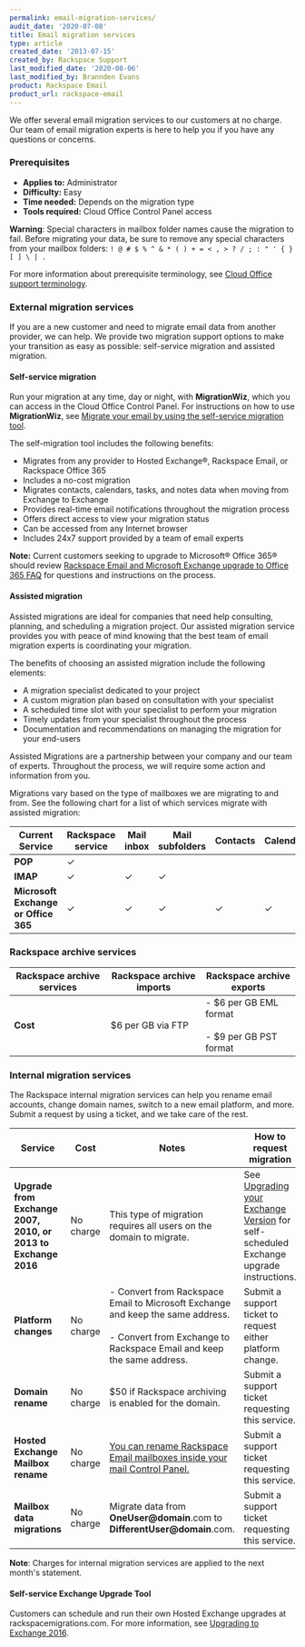 ```yaml
---
permalink: email-migration-services/
audit_date: '2020-07-08'
title: Email migration services
type: article
created_date: '2013-07-15'
created_by: Rackspace Support
last_modified_date: '2020-08-06'
last_modified_by: Brannden Evans
product: Rackspace Email
product_url: rackspace-email
---
```


We offer several email migration services to our customers at no
charge. Our team of email migration experts is here to help you if
you have any questions or concerns.

### Prerequisites

- **Applies to:** Administrator
- **Difficulty:** Easy
- **Time needed:** Depends on the migration type
- **Tools required:** Cloud Office Control Panel access

**Warning**: Special characters in mailbox folder names cause the migration
to fail. Before migrating your data, be sure to remove any special characters
from your mailbox folders: `! @ # $ % ^ & * ( ) + = < , > ? / ; : " ' { } [ ] \ | .`

For more information about prerequisite terminology, see [Cloud Office support terminology](/how-to/cloud-office-support-terminology).

### External migration services

If you are a new customer and need to migrate email data from another provider, we can help. We provide two migration
support options to make your transition as easy as possible: self-service migration and assisted migration.

#### Self-service migration

Run your migration at any time, day or night, with **MigrationWiz**, which you can access in the Cloud Office Control Panel. For instructions on how to use **MigrationWiz**, see [Migrate your email by using the self-service migration tool](/how-to/migrate-your-email-by-using-the-self-service-migration-tool/).

The self-migration tool includes the following benefits:

-   Migrates from any provider to Hosted Exchange&reg;, Rackspace Email, or Rackspace Office 365
-   Includes a no-cost migration
-   Migrates contacts, calendars, tasks, and notes data when moving from
    Exchange to Exchange
-   Provides real-time email notifications throughout the migration process
-   Offers direct access to view your migration status
-   Can be accessed from any Internet browser
-   Includes 24x7 support provided by a team of email experts

**Note:** Current customers seeking to upgrade to Microsoft&reg; Office 365&reg; should review [Rackspace Email and Microsoft Exchange upgrade to Office 365 FAQ](/how-to/upgrade-rackspace-email-and-microsoft-exchange-to-office-365-faq) for questions and instructions on the process.

#### Assisted migration

Assisted migrations are ideal for companies that need help consulting,
planning, and scheduling a migration project. Our assisted migration
service provides you with peace of mind knowing that the best team of
email migration experts is coordinating your migration.

The benefits of choosing an assisted migration include the following elements:

-   A migration specialist dedicated to your project
-   A custom migration plan based on consultation with your specialist
-   A scheduled time slot with your specialist to perform your migration
-   Timely updates from your specialist throughout the process
-   Documentation and recommendations on managing the migration for your
    end-users

Assisted Migrations are a partnership between your company and our
team of experts. Throughout the process, we will require some action and
information from you.

Migrations vary based on the type of mailboxes we are migrating to and
from. See the following chart for a list of which services migrate with assisted migration:

| Current Service    | Rackspace service | Mail inbox | Mail subfolders | Contacts | Calendar | Tasks | Notes |
|--------------------|-------------------|------------|-----------------|----------|----------|-------|-------|
| **POP**            |&#10003;           |            |                 |          |          |       |       |
| **IMAP**           | &#10003;          | &#10003;   | &#10003;        |          |          |       |       |
| **Microsoft Exchange or Office 365** | &#10003; | &#10003; | &#10003; | &#10003; | &#10003; | &#10003; | &#10003; |

### Rackspace archive services

| Rackspace archive services | Rackspace archive imports | Rackspace archive exports |
|---|---|---|
|**Cost**| &#36;6 per GB via FTP |  - &#36;6 per GB EML format<br/><br/> - &#36;9 per GB PST format |  


### Internal migration services

The Rackspace internal migration services can help you rename email accounts, change domain names, switch
to a new email platform, and more. Submit a request by using a ticket, and we take care of the rest.

| Service | Cost | Notes |How to request migration|
| --- | --- | --- | --- |
| **Upgrade from Exchange 2007, 2010, or 2013 to Exchange 2016** | No charge | This type of migration requires all users on the domain to migrate. | See [Upgrading your Exchange Version](/how-to/upgrading-your-exchange-version/) for self-scheduled Exchange upgrade instructions.|
| **Platform changes** | No charge | - Convert from Rackspace Email to Microsoft Exchange and keep the same address.<br/><br/> - Convert from Exchange to Rackspace Email and keep the same address.| Submit a support ticket to request either platform change.|
| **Domain rename** | No charge | $50 if Rackspace archiving is enabled for the domain. | Submit a support ticket requesting this service.|
| **Hosted Exchange Mailbox rename** | No charge | [You can rename Rackspace Email  mailboxes inside your mail Control Panel.](/how-to/rename-a-rackspace-email-mailbox/) | Submit a support ticket requesting this service. |
| **Mailbox data migrations** | No charge | Migrate data from **OneUser@domain**.com to **DifferentUser@domain**.com. | Submit a support ticket requesting this service. |

**Note**: Charges for internal migration services are applied to the next month's statement.

#### Self-service Exchange Upgrade Tool

Customers can schedule and run their own Hosted Exchange upgrades at rackspacemigrations.com. For more
information, see [Upgrading to Exchange 2016](/how-to/upgrading-to-exchange-2016/).
